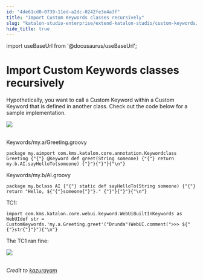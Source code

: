```yaml
---
id: "4de61cd0-0739-11ed-a2dc-0242fe3e4a3f"
title: "Import Custom Keywords classes recursively"
slug: "katalon-studio-enterprise/extend-katalon-studio/custom-keywords/import-custom-keywords-classes-recursively"
hide_title: true
---
```

import useBaseUrl from '@docusaurus/useBaseUrl';

  

# <a id="id" class="anchor_top_offset"/><a id="ariaid-title1" class="anchor_top_offset"/>Import Custom Keywords classes recursively

  
    
<p xmlns="http://www.w3.org/1999/xhtml" className="p">Hypothetically, you want to call a Custom Keyword within a   Custom Keyword that is defined in another class. Check out the code   below for a sample implementation.</p> 
    
<p xmlns="http://www.w3.org/1999/xhtml" className="p">   <img className="image" src={useBaseUrl("https://github.com/katalon-studio/docs-images/raw/master/katalon-studio/docs/import-custom-keywords-classes-recursively/f5uxhyxe7z65.png")} /><br /><br /> </p> 
    
<p xmlns="http://www.w3.org/1999/xhtml" className="p">Keywords/my.a/Greeting.groovy</p> 
          
<pre xmlns="http://www.w3.org/1999/xhtml" className="pre codeblock"><code>package my.aimport com.kms.katalon.core.annotation.Keywordclass Greeting {"{"} @Keyword def greet(String someone) {"{"} return my.b.AI.sayHelloTo(someone) {"}"}{"}"}{"\n"}</code></pre> 
        
<p xmlns="http://www.w3.org/1999/xhtml" className="p">Keywords/my.b/AI.groovy</p> 
          
<pre xmlns="http://www.w3.org/1999/xhtml" className="pre codeblock"><code>package my.bclass AI {"{"} static def sayHelloTo(String someone) {"{"} return "Hello, ${"{"}someone{"}"}." {"}"}{"}"}{"\n"}</code></pre> 
        
<p xmlns="http://www.w3.org/1999/xhtml" className="p">TC1:</p> 
          
<pre xmlns="http://www.w3.org/1999/xhtml" className="pre codeblock"><code>import com.kms.katalon.core.webui.keyword.WebUiBuiltInKeywords as WebUIdef str = CustomKeywords.'my.a.Greeting.greet'("Drunda")WebUI.comment("&gt;&gt;&gt; ${"{"}str{"}"}"){"\n"}</code></pre> 
        
<p xmlns="http://www.w3.org/1999/xhtml" className="p">The TC1 ran fine:</p> 
    
<p xmlns="http://www.w3.org/1999/xhtml" className="p">   <img className="image" src={useBaseUrl("https://github.com/katalon-studio/docs-images/raw/master/katalon-studio/docs/import-custom-keywords-classes-recursively/30qrty5tymg5.png")} /><br /><br /> </p> 
    
<p xmlns="http://www.w3.org/1999/xhtml" className="p">   <em className="ph i">Credit to <a className="xref j-external-link" href="https://forum.katalon.com/discussion/6971/importing-custom-keywords-classes-recursively-within-a-custom-keyword#Comment_16124" target="_blank">kazurayam</a>   </em> </p> 
  

